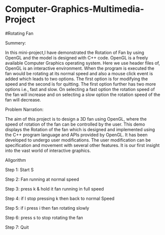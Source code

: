 # Computer-Graphics-Multimedia-Project
#Rotating Fan

Summery:

In this mini-project,I have demonstrated the Rotation of Fan by using OpenGL and the model is designed with C++ code. OpenGL is a freely available Computer Graphics operating system. Here we use header files of, OpenGL is an interactive environment. When the program is executed the fan would be rotating at its normal speed and also a mouse click event is added which leads to two options. The first option is for modifying the speed and the second is for quitting. The first option further has two more options i.e., fast and slow. On selecting a fast option the rotation speed of the fan will increase and on selecting a slow option the rotation speed of the fan will decrease.

Problem Narration:

The aim of this project is to design a 3D fan using OpenGL, where the speed of rotation of the fan can be controlled by the user. This demo displays the Rotation of the fan which is designed and implemented using the C++ program language and APIs provided by OpenGL. It has been developed to undergo user modifications. The user modification can be specification and movement with several other features. It is our first insight into the vast world of interactive graphics.

Allgorithm

Step 1: Start S

Step 2: Fan running at normal speed

Step 3: press k & hold it fan running in full speed

Step 4: if I stop pressing k then back to normal Speed

Step 5: if i press i then fan rotating slowly

Step 6: press s to stop rotating the fan

Step 7: Quit
